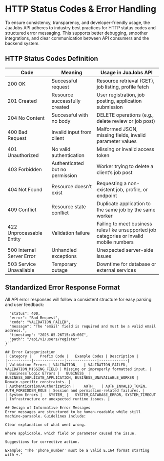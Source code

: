 # HTTP Status Codes & Error Handling
To ensure consistency, transparency, and developer-friendly usage, the JuaJobs API adheres to industry best practices for HTTP status codes and structured error messaging. This supports better debugging, smoother integrations, and clear communication between API consumers and the backend system.

## HTTP Status Codes Definition
| Code |	Meaning	| Usage in JuaJobs API |
|--------|---------|---------------------|
|200 OK |	Successful request |	Resource retrieval (GET), job listing, profile fetch |
|201 Created |	Resource successfully created	| User registration, job posting, application submission |
|204 No Content |	Successful with no body |	DELETE operations (e.g., delete review or job post) |
|400 Bad Request |	Invalid input from client	| Malformed JSON, missing fields, invalid parameter values |
|401 Unauthorized	| No valid authentication	| Missing or invalid access token |
|403 Forbidden |	Authenticated but no permission |	Worker trying to delete a client’s job post |
|404 Not Found |	Resource doesn’t exist |	Requesting a non-existent job, profile, or endpoint |
|409 Conflict |	Resource state conflict	| Duplicate application to the same job by the same worker |
|422 Unprocessable Entity	| Validation failure | Failing to meet business rules like unsupported job categories or invalid mobile numbers |
|500 Internal Server Error |	Unhandled exceptions	| Unexpected server-side issues |
|503 Service Unavailable |	Temporary outage |	Downtime for database or external services |

## Standardized Error Response Format
All API error responses will follow a consistent structure for easy parsing and user feedback:

  ```{
    "status": 400,
    "error": "Bad Request",
    "code": "VALIDATION_FAILED",
    "message": "The 'email' field is required and must be a valid email address.",
    "timestamp": "2025-05-26T15:45:00Z",
    "path": "/api/v1/users/register"
  }```

## Error Categorization
| Category |	Prefix Code |	Example Codes |	Description |
|-----------|--------------|--------------|-------------|
| Validation Errors	| VALIDATION_	| VALIDATION_FAILED, VALIDATION_MISSING_FIELD |	Missing or improperly formatted input. |
| Business Logic Errors |	BUSINESS_ |	BUSINESS_DUPLICATE_APPLICATION, BUSINESS_UNAVAILABLE_WORKER |	Domain-specific constraints. |
| Authentication/Authorization |	AUTH_	| AUTH_INVALID_TOKEN, AUTH_FORBIDDEN_ROLE |	Session and permission-related failures. |
| System Errors |	SYSTEM_ |	SYSTEM_DATABASE_ERROR, SYSTEM_TIMEOUT |	Infrastructure or unexpected runtime issues. |

## Design of Informative Error Messages
Error messages are structured to be human-readable while still machine-parsable. Guidelines include:

Clear explanation of what went wrong.

Where applicable, which field or parameter caused the issue.

Suggestions for corrective action.

Example: "The 'phone_number' must be a valid E.164 format starting with +."

